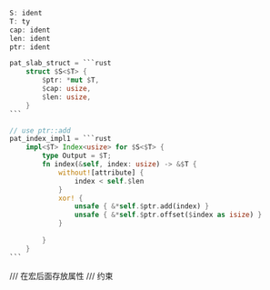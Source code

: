 ````rust
S: ident
T: ty
cap: ident
len: ident
ptr: ident

pat_slab_struct = ```rust
    struct $S<$T> {
        $ptr: *mut $T,
        $cap: usize,
        $len: usize,
    }
```

// use ptr::add
pat_index_impl1 = ```rust
    impl<$T> Index<usize> for $S<$T> {
        type Output = $T;
        fn index(&self, index: usize) -> &$T {
            without![attribute] {
                index < self.$len
            }
            xor! {
                unsafe { &*self.$ptr.add(index) }
                unsafe { &*self.$ptr.offset($index as isize) }
            }
            
        }
    }
```
````

/// 在宏后面存放属性
/// 约束